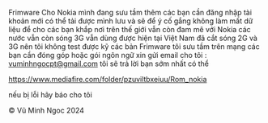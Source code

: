 Frimware Cho Nokia mình đang sưu tầm thêm các bạn cần đăng nhập tài khoản mới có thể tải được mình lưu và sẽ để ý cố gắng không làm mất dữ liệu để cho các bạn khắp nơi trên thế giới vẫn còn đam mê với Nokia các nước vẫn còn sóng 3G vẫn dùng được hiện tại Việt Nam đã cắt sóng 2G và 3G nên tôi không test được kỹ các bản Frimware tôi sưu tầm trên mạng các bạn cần đóng góp hoặc gói ngôn ngữ xin gửi email cho tôi : vuminhngocpt@gmail.com tôi sẽ trả lời bạn sớm nhất có thể 

https://www.mediafire.com/folder/pzuviltbxeiuu/Rom_nokia

nếu bị lỗi hãy báo cho tôi 

© Vũ Minh Ngoc 2024 
